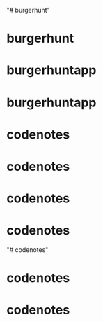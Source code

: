 "# burgerhunt" 
# burgerhunt
# burgerhuntapp
# burgerhuntapp
# codenotes
# codenotes
# codenotes
# codenotes
"# codenotes" 
# codenotes
# codenotes
